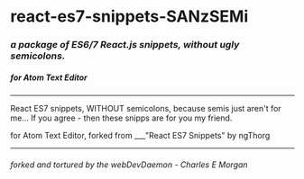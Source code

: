 # react-es7-snippets-SANzSEMi
### _a package of ES6/7 React.js snippets, without ugly semicolons._
##### _for Atom Text Editor_

---

React ES7 snippets, WITHOUT semicolons, because semis just aren't for me... If you agree - then these snipps are for you my friend.

for Atom Text Editor, forked from ___"React ES7 Snippets" by ngThorg

---
###### _forked and tortured by the webDevDaemon - Charles E Morgan_

